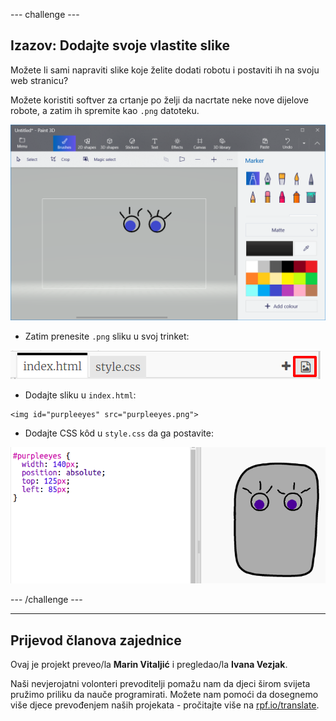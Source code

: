 --- challenge ---

## Izazov: Dodajte svoje vlastite slike

Možete li sami napraviti slike koje želite dodati robotu i postaviti ih na svoju web stranicu?

Možete koristiti softver za crtanje po želji da nacrtate neke nove dijelove robote, a zatim ih spremite kao `.png` datoteku.

![screenshot](images/robot-eyes-edit.png)

+ Zatim prenesite `.png` sliku u svoj trinket:

![screenshot](images/robot-image-add.png)

+ Dodajte sliku u `index.html`: 

```
<img id="purpleeyes" src="purpleeyes.png">
```
    

+ Dodajte CSS kôd u `style.css` da ga postavite:

![screenshot](images/robot-use-purple-eyes.png)

--- /challenge ---

***

## Prijevod članova zajednice 

Ovaj je projekt preveo/la **Marin Vitaljić** i pregledao/la **Ivana Vezjak**. 

Naši nevjerojatni volonteri prevoditelji pomažu nam da djeci širom svijeta pružimo priliku da nauče programirati. Možete nam pomoći da dosegnemo više djece prevođenjem naših projekata - pročitajte više na [rpf.io/translate](https://rpf.io/translate).